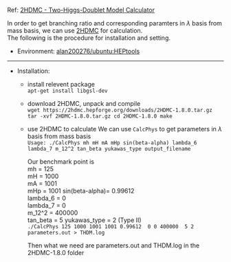 Ref: [2HDMC - Two-Higgs-Doublet Model Calculator](https://arxiv.org/abs/0902.0851)

In order to get branching ratio and corresponding paramters in $\lambda$ basis from mass basis, we can use [2HDMC](https://arxiv.org/abs/0902.0851) for calculation.   
The following is the procedure for installation and setting.

* Environment: [alan200276/ubuntu:HEPtools](https://hub.docker.com/layers/126824214/alan200276/ubuntu/HEPtools/images/sha256-4493b662288826ca93545ffb66572e796701a634ef1871da900e86177ea489c9?context=explore)

---

* Installation:
    * install relevent package  
        `
        apt-get install libgsl-dev
        `
    * download 2HDMC, unpack and compile  
        `
        wget https://2hdmc.hepforge.org/downloads/2HDMC-1.8.0.tar.gz
        tar -xvf 2HDMC-1.8.0.tar.gz
        cd 2HDMC-1.8.0
        make 
        `
        
    * use 2HDMC to calculate
        We can use `CalcPhys` to get parameters in $\lambda$ basis from mass basis  
        `
        Usage: ./CalcPhys mh mH mA mHp sin(beta-alpha) lambda_6 lambda_7 m_12^2 tan_beta yukawas_type output_filename
        `
        
        Our benchmark point is   
        mh = 125  
        mH = 1000  
        mA = 1001  
        mHp = 1001 
        sin(beta-alpha)= 0.99612  
        lambda_6 = 0  
        lambda_7 = 0  
        m_12^2 = 400000  
        tan_beta = 5 
        yukawas_type = 2 (Type II)  
        `
        ./CalcPhys 125 1000 1001 1001 0.99612  0 0 400000  5 2 parameters.out > THDM.log
        `
        
        Then what we need are parameters.out and THDM.log in the 2HDMC-1.8.0 folder
